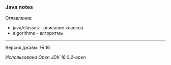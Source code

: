 ### Java notes

Оглавление:
- java/classes - описание классов
- algorithms - алгоритмы

---

Версия джавы: ~~15~~ 16

_Использована Open JDK 16.0.2-open_
